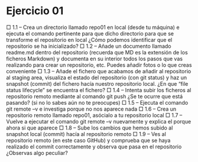 # Ejercicio 01

□ 1.1 – Crea un directorio llamado repo01 en local (desde tu máquina) e ejecuta el comando
pertinente para que dicho directorio para que se transforme el repositorio en local ¿Cómo podemos
identificar que el repositorio se ha inicializado?
□ 1.2 – Añade un documento llamado readme.md dentro del repositorio (recuerda que MD es la
extensión de los ficheros Markdown) y documenta en su interior todos los pasos que vas realizando para
crear un repositorio, etc. Puedes añadir fotos o lo que creas conveniente
□ 1.3 – Añade el fichero que acabamos de añadir al repositorio al staging area, visualiza el estado del
repositorio (con git status) y haz un snapshot (commit) del fichero hacía nuestro repositorio local. ¿En
que “file status lifecycle” se encuentra el fichero?
□ 1.4 – Intenta subir los ficheros al repositorio remoto mediante al comando git push ¿Se te ocurre que
está pasando? (si no lo sabes aún no te preocupes)
□ 1.5 – Ejecuta el comando git remote –v e investiga porque no nos aparece nada
□ 1.6 – Crea un repositorio remoto llamado repo01, asócialo a tu repositorio local
□ 1.7 – Vuelve a ejecutar el comando git remote –v nuevamente y explica el porque ahora si que aparece
□ 1.8 – Sube los cambios que hemos subido al snapshot local (commit) hacía al repositorio remoto
□ 1.9 – Ves al repositorio remoto (en este caso GitHub) y comprueba que se haya realizado el commit
correctamente y observa que pasa en el repositorio ¿Observas algo peculiar?